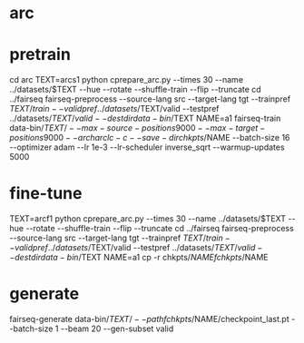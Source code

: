 # arc

# pretrain

cd arc
TEXT=arcs1
python cprepare_arc.py  --times 30 --name ../datasets/$TEXT   --hue  --rotate --shuffle-train --flip --truncate
cd ../fairseq
fairseq-preprocess --source-lang src --target-lang tgt --trainpref $TEXT/train --validpref ../datasets/$TEXT/valid --testpref ../datasets/$TEXT/valid --destdir data-bin/$TEXT
NAME=a1
fairseq-train data-bin/$TEXT/  --max-source-positions 9000 --max-target-positions 9000 --arch arclc-c --save-dir chkpts/$NAME --batch-size 16  --optimizer adam --lr 1e-3 --lr-scheduler inverse_sqrt --warmup-updates 5000 

# fine-tune
TEXT=arcf1
python cprepare_arc.py  --times 30 --name ../datasets/$TEXT   --hue  --rotate --shuffle-train --flip --truncate
cd ../fairseq
fairseq-preprocess --source-lang src --target-lang tgt --trainpref $TEXT/train --validpref ../datasets/$TEXT/valid --testpref ../datasets/$TEXT/valid --destdir data-bin/$TEXT
NAME=a1
cp -r chkpts/$NAME fchkpts/$NAME

# generate
fairseq-generate data-bin/$TEXT/     --path fchkpts/$NAME/checkpoint_last.pt     --batch-size 1 --beam 20 --gen-subset valid